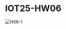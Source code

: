 # IOT25-HW06

![H06-1](https://github.com/user-attachments/assets/aed4d7c9-5cba-422a-8f7d-5b9eee8ee578)
